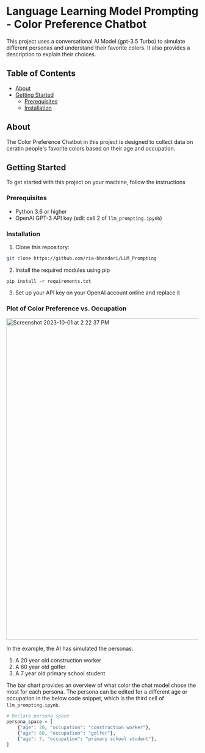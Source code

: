# Language Learning Model Prompting - Color Preference Chatbot

This project uses a conversational AI Model (gpt-3.5 Turbo) to simulate different personas and understand their favorite colors. It also provides a description to explain their choices. 

## Table of Contents 

- [About](#about)
- [Getting Started](#getting-started)
  - [Prerequisites](#prerequisites)
  - [Installation](#installation)


## About

The Color Preference Chatbot in this project is designed to collect data on ceratin people's favorite colors based on their age and occupation.

## Getting Started

To get started with this project on your machine, follow the instructions

### Prerequisites 

- Python 3.6 or higher
- OpenAI GPT-3 API key (edit cell 2 of `llm_prompting.ipynb`)

### Installation

1. Clone this repository:
```bash
git clone https://github.com/ria-bhandari/LLM_Prompting
```

2. Install the required modules using pip
```
pip install -r requirements.txt
```

3. Set up your API key on your OpenAI account online and replace it


### Plot of Color Preference vs. Occupation

<img width="840" alt="Screenshot 2023-10-01 at 2 22 37 PM" src="https://github.com/ria-bhandari/LLM_prompting_chatbot/assets/121469289/4419bf7d-000e-4f8e-a465-5bba72d95864">

In the example, the AI has simulated the personas: 
1. A 20 year old construction worker
2. A 60 year old golfer
3. A 7 year old primary school student

The bar chart provides an overview of what color the chat model chose the most for each persona. The persona can be edited for a different age or occupation in the below code snippet, which is the third cell of `llm_prompting.ipynb`.

```python
# Declare persona space
persona_space = [
    {"age": 20, "occupation": "construction worker"},
    {"age": 60, "occupation": "golfer"},
    {"age": 7, "occupation": "primary school student"},
]
```


